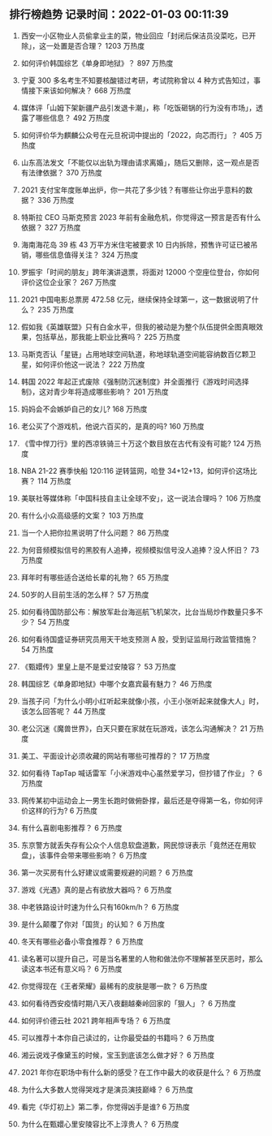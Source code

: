 
## 排行榜趋势 记录时间：2022-01-03 00:11:39
  
  1. 西安一小区物业人员偷拿业主的菜，物业回应「封闭后保洁员没菜吃，已开除」，这一处置是否合理？ 1203 万热度
    
  2. 如何评价韩国综艺《单身即地狱》？ 897 万热度
    
  3. 宁夏 300 多名考生不知要核酸错过考研，考试院称曾以 4 种方式告知过，事情接下来该如何解决？ 668 万热度
    
  4. 媒体评「山姆下架新疆产品引发退卡潮」，称「吃饭砸锅的行为没有市场」，透露了哪些信息？ 492 万热度
    
  5. 如何评价华为麒麟公众号在元旦祝词中提出的「2022，向芯而行」？ 405 万热度
    
  6. 山东高法发文「不能仅以出轨为理由请求离婚」，随后又删除，这一观点是否有法律依据？ 370 万热度
    
  7. 2021 支付宝年度账单出炉，你一共花了多少钱？有哪些让你出乎意料的数据？ 336 万热度
    
  8. 特斯拉 CEO 马斯克预言 2023 年前有金融危机，你觉得这一预言是否有什么依据？ 327 万热度
    
  9. 海南海花岛 39 栋 43 万平方米住宅被要求 10 日内拆除，预售许可证已被吊销，哪些信息值得关注？ 324 万热度
    
  10. 罗振宇「时间的朋友」跨年演讲退票，将面对 12000 个空座位登台，你如何评价这位企业家？ 267 万热度
    
  11. 2021 中国电影总票房 472.58 亿元，继续保持全球第一，这一数据说明了什么？ 235 万热度
    
  12. 假如我《英雄联盟》只有白金水平，但我的被动是为整个队伍提供全图真眼效果，包括草丛，那我能上职业比赛吗？ 225 万热度
    
  13. 马斯克否认「星链」占用地球空间轨道，称地球轨道空间能容纳数百亿颗卫星，如何评价他这一说法？ 222 万热度
    
  14. 韩国 2022 年起正式废除《强制防沉迷制度》并全面推行《游戏时间选择制》，这对青少年将造成哪些影响？ 201 万热度
    
  15. 妈妈会不会嫉妒自己的女儿? 168 万热度
    
  16. 老公买了个游戏机，他说六百买的，是真的吗? 160 万热度
    
  17. 《雪中悍刀行》里的西凉铁骑三十万这个数目放在古代有没有可能? 124 万热度
    
  18. NBA 21-22 赛季快船 120:116 逆转篮网，哈登 34+12+13，如何评价这场比赛？ 114 万热度
    
  19. 美联社等媒体称「中国科技自主让全球不安」，这一说法合理吗？ 106 万热度
    
  20. 有什么小众高级感的文案？ 103 万热度
    
  21. 当一个人把你拉黑说明了什么问题？ 86 万热度
    
  22. 为何音频模拟信号的黑胶有人追捧，视频模拟信号没人追捧？没人怀旧？ 73 万热度
    
  23. 拜年时有哪些适合送给长辈的礼物？ 65 万热度
    
  24. 50岁的人目前生活的怎么样？ 57 万热度
    
  25. 如何看待国防部公布：解放军赴台海巡航飞机架次，比台当局炒作数量只多不少？ 54 万热度
    
  26. 如何看待国盛证券研究员用天干地支预测 A 股，受到证监局行政监管措施？ 54 万热度
    
  27. 《甄嬛传》里皇上是不是爱过安陵容？ 53 万热度
    
  28. 韩国综艺《单身即地狱》中哪个女嘉宾最有魅力？ 46 万热度
    
  29. 当孩子问「为什么小明小红听起来就像小孩，小王小张听起来就像大人」时，该怎么回答呢？ 44 万热度
    
  30. 老公沉迷《魔兽世界》，白天只要在家就在玩游戏，该怎么沟通解决？ 21 万热度
    
  31. 美工、平面设计必须收藏的网站有哪些可推荐的？ 17 万热度
    
  32. 如何看待 TapTap 喊话雷军「小米游戏中心虽然爱学习，但抄错了作业」？ 6 万热度
    
  33. 网传某初中运动会上一男生长跑时做俯卧撑，最后还是夺得第一名，你如何评价这样的行为? 6 万热度
    
  34. 有什么喜剧电影推荐？ 6 万热度
    
  35. 东京警方就丢失存有公众个人信息软盘道歉，网民惊讶表示「竟然还在用软盘」，该事件会带来哪些影响？ 6 万热度
    
  36. 第一次买房有什么好建议或需要规避的问题？ 6 万热度
    
  37. 游戏《光遇》真的是占有欲放大器吗？ 6 万热度
    
  38. 中老铁路设计时速为什么只有160km/h？ 6 万热度
    
  39. 是什么颠覆了你对「国货」的认知？ 6 万热度
    
  40. 冬天有哪些必备小零食推荐？ 6 万热度
    
  41. 读名著可以提升自己，可是当名著里的人物和做法你不理解甚至厌恶时，那么读这本书还有意义吗？ 6 万热度
    
  42. 你觉得现在《王者荣耀》最稀有的皮肤是哪一款？ 6 万热度
    
  43. 如何看待西安疫情时期八天八夜翻越秦岭回家的「狠人」？ 6 万热度
    
  44. 如何评价德云社 2021 跨年相声专场？ 6 万热度
    
  45. 可以推荐十本你自己读过的，让你最受益的书籍吗？ 6 万热度
    
  46. 湘云说戏子像黛玉的时候，宝玉到底该怎么做才好？ 6 万热度
    
  47. 2021 年你在职场中有什么新的感受？在工作中最大的收获是什么？ 6 万热度
    
  48. 为什么大多数人觉得哭戏才是演员演技巅峰？ 6 万热度
    
  49. 看完《华灯初上》第二季，你觉得凶手是谁? 6 万热度
    
  50. 为什么在甄嬛心里安陵容比不上淳贵人？ 6 万热度
    